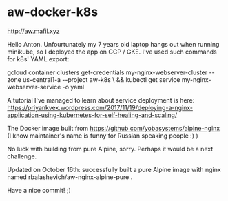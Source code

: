 # aw-docker-k8s
http://aw.mafil.xyz

Hello Anton. Unfourtunately my 7 years old laptop hangs out when running minikube, so I deployed the app on GCP / GKE. I've used such commands for k8s' YAML export:

gcloud container clusters get-credentials my-nginx-webserver-cluster --zone us-central1-a --project aw-k8s \ 
&& kubectl get service my-nginx-webserver-service -o yaml

A tutorial I've managed to learn about service deployment is here:
https://priyankvex.wordpress.com/2017/11/19/deploying-a-nginx-application-using-kubernetes-for-self-healing-and-scaling/

The Docker image built from https://github.com/yobasystems/alpine-nginx (I know maintainer's name is funny for Russian speaking people :) )

No luck with building from pure Alpine, sorry. Perhaps it would be a next challenge. 

Updated on October 16th: successfully built a pure Alpine image with nginx named rbalashevich/aw-nginx-alpine-pure .

Have a nice commit! ;)


